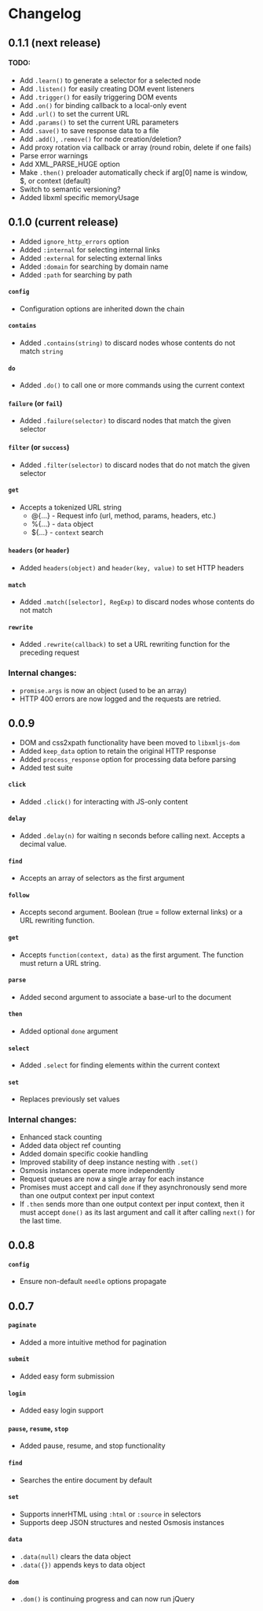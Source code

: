 # Changelog

## 0.1.1 (next release)

#### TODO:

 * Add `.learn()` to generate a selector for a selected node
 * Add `.listen()` for easily creating DOM event listeners
 * Add `.trigger()` for easily triggering DOM events
 * Add `.on()` for binding callback to a local-only event
 * Add `.url()` to set the current URL
 * Add `.params()` to set the current URL parameters
 * Add `.save()` to save response data to a file
 * Add `.add()`, `.remove()` for node creation/deletion?
 * Add proxy rotation via callback or array (round robin, delete if one fails)
 * Parse error warnings
 * Add XML_PARSE_HUGE option
 * Make `.then()` preloader automatically check if arg[0] name is window, $, or context (default)
 * Switch to semantic versioning?
 * Added libxml specific memoryUsage


## 0.1.0 (current release)

 * Added `ignore_http_errors` option
 * Added `:internal` for selecting internal links
 * Added `:external` for selecting external links
 * Added `:domain` for searching by domain name
 * Added `:path` for searching by path

#### `config`

 * Configuration options are inherited down the chain

#### `contains`

 * Added `.contains(string)` to discard nodes whose contents do not match `string`

#### `do`

 * Added `.do()` to call one or more commands using the current context

#### `failure` (or `fail`)

 * Added `.failure(selector)` to discard nodes that match the given selector

#### `filter` (or `success`)

 * Added `.filter(selector)` to discard nodes that do not match the given selector

#### `get`

 * Accepts a tokenized URL string
    * @{...} - Request info (url, method, params, headers, etc.)
    * %{...} - `data` object
    * ${...} - `context` search

#### `headers` (or `header`)

* Added `headers(object)` and `header(key, value)` to set HTTP headers

#### `match`

 * Added `.match([selector], RegExp)` to discard nodes whose contents do not match

#### `rewrite`

 * Added `.rewrite(callback)` to set a URL rewriting function for the preceding request

### Internal changes:

 * `promise.args` is now an object (used to be an array)
 * HTTP 400 errors are now logged and the requests are retried.

## 0.0.9

 * DOM and css2xpath functionality have been moved to `libxmljs-dom`
 * Added `keep_data` option to retain the original HTTP response
 * Added `process_response` option for processing data before parsing
 * Added test suite

#### `click`

 * Added `.click()` for interacting with JS-only content

#### `delay`

 * Added `.delay(n)` for waiting n seconds before calling next. Accepts a decimal value.

#### `find`

 * Accepts an array of selectors as the first argument

#### `follow`

 * Accepts second argument. Boolean (true = follow external links) or a URL rewriting function.

#### `get`

 * Accepts `function(context, data)` as the first argument. The function must return a URL string.

#### `parse`

 * Added second argument to associate a base-url to the document

#### `then`

 * Added optional `done` argument

#### `select`

 * Added `.select` for finding elements within the current context

#### `set`

 * Replaces previously set values

### Internal changes:

 * Enhanced stack counting
 * Added data object ref counting
 * Added domain specific cookie handling
 * Improved stability of deep instance nesting with `.set()`
 * Osmosis instances operate more independently
 * Request queues are now a single array for each instance
 * Promises must accept and call `done` if they asynchronously
   send more than one output context per input context
 * If `.then` sends more than one output context per input context,
   then it must accept `done()` as its last argument and
   call it after calling `next()` for the last time.

## 0.0.8

#### `config`

 * Ensure non-default `needle` options propagate

## 0.0.7

#### `paginate`

 * Added a more intuitive method for pagination

#### `submit`

 * Added easy form submission

#### `login`

 * Added easy login support

#### `pause`, `resume`, `stop`

 * Added pause, resume, and stop functionality

#### `find`

 * Searches the entire document by default

#### `set`

 * Supports innerHTML using `:html` or `:source` in selectors
 * Supports deep JSON structures and nested Osmosis instances

#### `data`

 * `.data(null)` clears the data object
 * `.data({})` appends keys to data object

#### `dom`

 * `.dom()` is continuing progress and can now run jQuery
